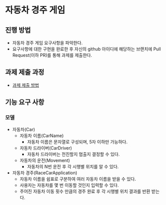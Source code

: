 # 자동차 경주 게임
## 진행 방법
* 자동차 경주 게임 요구사항을 파악한다.
* 요구사항에 대한 구현을 완료한 후 자신의 github 아이디에 해당하는 브랜치에 Pull Request(이하 PR)를 통해 과제를 제출한다.

## 과제 제출 과정
* [과제 제출 방법](https://github.com/next-step/nextstep-docs/tree/master/precourse)

## 기능 요구 사항

### 모델
- 자동차(Car)
    - 자동차 이름(CarName)
        - 자동차 이름은 문자열로 구성되며, 5자 이하만 가능하다.
    - 자동차 드라이버(CarDriver)
        - 자동차 드라이버는 전진할지 멈출지 결정할 수 있다.
    - 자동차의 운전(Movement)
        - 자동차의 N번 운전 후 각 시행별 위치를 알 수 있다.
- 자동차 경주(RaceCarApplication)
    - 자동차 이름을 쉼표로 구분하여 여러 자동차 이름을 받을 수 있다.
    - 사용자는 자동차를 몇 번 이동할 것인지 입력할 수 있다.   
    - 주어진 자동차 이동 횟수 만큼의 경주 완료 후 각 시행별 위치 결과를 반환 받는다.